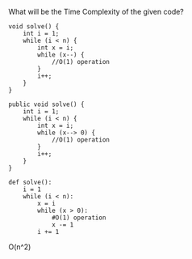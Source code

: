 What will be the Time Complexity of the given code?

```
void solve() {
    int i = 1;
    while (i < n) {
        int x = i;
        while (x--) {
            //O(1) operation
        }
        i++;
    }
}
```

```
public void solve() {
    int i = 1;
    while (i < n) {
        int x = i;
        while (x--> 0) {
            //O(1) operation
        }
        i++;
    }
}
```

```
def solve():
    i = 1
    while (i < n):
        x = i
        while (x > 0):
            #O(1) operation
            x -= 1
        i += 1
```

O(n^2)

